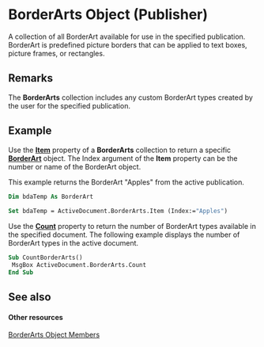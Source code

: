 
# BorderArts Object (Publisher)

A collection of all BorderArt available for use in the specified publication. BorderArt is predefined picture borders that can be applied to text boxes, picture frames, or rectangles.


## Remarks

The  **BorderArts** collection includes any custom BorderArt types created by the user for the specified publication.


## Example

Use the  **[Item](64c79cf8-dfbf-9979-27d9-367603f5bf9a.md)** property of a **BorderArts** collection to return a specific **[BorderArt](464bec0f-7912-ab27-9593-7f1cb53da342.md)** object. The Index argument of the **Item** property can be the number or name of the BorderArt object.

This example returns the BorderArt "Apples" from the active publication. 




```vb
Dim bdaTemp As BorderArt 
 
Set bdaTemp = ActiveDocument.BorderArts.Item (Index:="Apples") 
```

Use the  **[Count](024cd14d-80f7-7372-c550-ef804661bbae.md)** property to return the number of BorderArt types available in the specified document. The following example displays the number of BorderArt types in the active document.




```vb
Sub CountBorderArts() 
 MsgBox ActiveDocument.BorderArts.Count 
End Sub
```


## See also


#### Other resources


 [BorderArts Object Members](7fb5b29c-abe0-edef-3b6e-df4a95f0f220.md)
